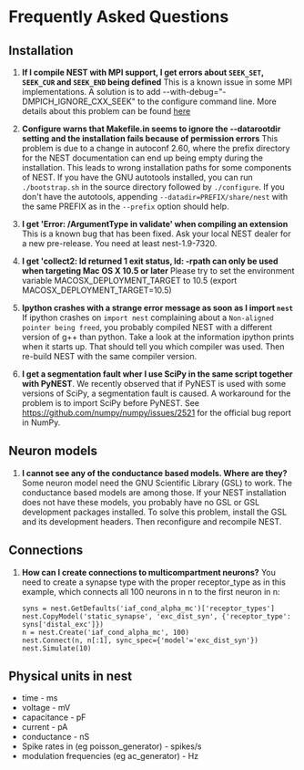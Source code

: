 # Frequently Asked Questions

## Installation

1.  **If I compile NEST with MPI support, I get errors about `SEEK_SET`,
    `SEEK_CUR` and `SEEK_END` being defined** This is a known issue in some MPI
    implementations. A solution is to add
        --with-debug="-DMPICH\_IGNORE\_CXX\_SEEK"
    to the configure command line.
    More details about this problem can be found [here](http://www-unix.mcs.anl.gov/mpi/mpich/faq.htm#cxxseek)

2.  **Configure warns that Makefile.in seems to ignore the --datarootdir setting
    and the installation fails because of permission errors**
     This problem is due to a change in autoconf 2.60, where the prefix
     directory for the NEST documentation can end up being empty during the
     installation. This leads to wrong installation paths for some components of
     NEST. If you have the GNU autotools installed, you can run `./bootstrap.sh`
     in the source directory followed by `./configure`. If you don't have the
     autotools, appending `--datadir=PREFIX/share/nest` with the same PREFIX as
     in the `--prefix` option should help.

3.  **I get 'Error: /ArgumentType in validate' when compiling an extension**
     This is a known bug that has been fixed. Ask your local NEST dealer for a
     new pre-release. You need at least nest-1.9-7320.

4.  **I get 'collect2: ld returned 1 exit status, ld: -rpath can only be used
    when targeting Mac OS X 10.5 or later**
    Please try to set the environment variable MACOSX\_DEPLOYMENT\_TARGET to
    10.5 (export MACOSX\_DEPLOYMENT\_TARGET=10.5)

5.  **Ipython crashes with a strange error message as soon as I import `nest`**
     If ipython crashes on `import nest` complaining about a
     `Non-aligned pointer being freed`, you probably compiled NEST with a
     different version of g++ than python. Take a look at the information
     ipython prints when it starts up. That should tell you which compiler was
     used. Then re-build NEST with the same compiler version.

6.  **I get a segmentation fault wher I use SciPy in the same script together
     with PyNEST**. We recently observed that if PyNEST is used with some
     versions of SciPy, a segmentation fault is caused. A workaround for the
     problem is to import SciPy before PyNEST. See <https://github.com/numpy/numpy/issues/2521>
     for the official bug report in NumPy.

## Neuron models

1.  **I cannot see any of the conductance based models. Where are they?**
    Some neuron model need the GNU Scientific Library (GSL) to work. The
    conductance based models are among those. If your NEST installation does
    not have these models, you probably have no GSL or GSL development packages
    installed. To solve this problem, install the GSL and its development
    headers. Then reconfigure and recompile NEST.

## Connections

1.  **How can I create connections to multicompartment neurons?**
    You need to create a synapse type with the proper receptor\_type as in this
    example, which connects all 100 neurons in n to the first neuron in n:

        syns = nest.GetDefaults('iaf_cond_alpha_mc')['receptor_types']
        nest.CopyModel('static_synapse', 'exc_dist_syn', {'receptor_type': syns['distal_exc']})
        n = nest.Create('iaf_cond_alpha_mc', 100)
        nest.Connect(n, n[:1], sync_spec={'model'='exc_dist_syn'})
        nest.Simulate(10)

## Physical units in nest

-   time - ms
-   voltage - mV
-   capacitance - pF
-   current - pA
-   conductance - nS
-   Spike rates in (eg poisson\_generator) - spikes/s
-   modulation frequencies (eg ac\_generator) - Hz
